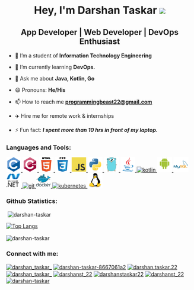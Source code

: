 <h1 align="center">Hey, I'm Darshan Taskar <img src="https://raw.githubusercontent.com/aemmadi/aemmadi/master/wave.gif" width="30px"></h1>  
<h2 align="center">App Developer | Web Developer | DevOps Enthusiast</h2>

  
- 🔭 I’m a student of **Information Technology Engineering**  
  
- 🌱 I’m currently learning **DevOps.**  
  
- 💬 Ask me about **Java, Kotlin, Go** 

-  😄 Pronouns: **He/His**  

- 📫 How to reach me **programmingbeast22@gmail.com**  

- ✈️ Hire me for remote work & internships

- ⚡ Fun fact: ***I spent more than 10 hrs in front of my laptop.***
  

  
<h3 align="left">Languages and Tools:</h3>  
<p align="left">  <a href="https://www.cprogramming.com/" target="_blank" rel="noreferrer"> <img src="https://raw.githubusercontent.com/devicons/devicon/master/icons/c/c-original.svg" alt="c" width="40" height="40"/> </a> <a href="https://www.w3schools.com/cpp/" target="_blank" rel="noreferrer"> <img src="https://raw.githubusercontent.com/devicons/devicon/master/icons/cplusplus/cplusplus-original.svg" alt="cplusplus" width="40" height="40"/> </a><a href="https://www.w3.org/html/" target="_blank" rel="noreferrer"> <img src="https://raw.githubusercontent.com/devicons/devicon/master/icons/html5/html5-original-wordmark.svg" alt="html5" width="40" height="40"/> </a>  <a href="https://www.w3schools.com/css/" target="_blank" rel="noreferrer"> <img src="https://raw.githubusercontent.com/devicons/devicon/master/icons/css3/css3-original-wordmark.svg" alt="css3" width="40" height="40"/> </a> <a href="https://developer.mozilla.org/en-US/docs/Web/JavaScript" target="_blank" rel="noreferrer"> <img src="https://raw.githubusercontent.com/devicons/devicon/master/icons/javascript/javascript-original.svg" alt="javascript" width="40" height="40"/> </a> <a href="https://www.python.org" target="_blank" rel="noreferrer"> <img src="https://raw.githubusercontent.com/devicons/devicon/master/icons/python/python-original.svg" alt="python" width="40" height="40"/> </a> </a> <a href="https://golang.org" target="_blank" rel="noreferrer"> <img src="https://raw.githubusercontent.com/devicons/devicon/master/icons/go/go-original.svg" alt="go" width="40" height="40"/> </a> <a href="https://www.java.com" target="_blank" rel="noreferrer"> <img src="https://raw.githubusercontent.com/devicons/devicon/master/icons/java/java-original.svg" alt="java" width="40" height="40"/> </a><a href="https://kotlinlang.org" target="_blank" rel="noreferrer"> <img src="https://www.vectorlogo.zone/logos/kotlinlang/kotlinlang-icon.svg" alt="kotlin" width="40" height="40"/> </a>  <a href="https://developer.android.com" target="_blank" rel="noreferrer"> <img src="https://raw.githubusercontent.com/devicons/devicon/master/icons/android/android-original-wordmark.svg" alt="android" width="40" height="40"/> </a> <a href="https://www.mysql.com/" target="_blank" rel="noreferrer"> <img src="https://raw.githubusercontent.com/devicons/devicon/master/icons/mysql/mysql-original-wordmark.svg" alt="mysql" width="40" height="40"/> </a><a href="https://dotnet.microsoft.com/" target="_blank" rel="noreferrer"> <img src="https://raw.githubusercontent.com/devicons/devicon/master/icons/dot-net/dot-net-original-wordmark.svg" alt="dotnet" width="40" height="40"/> <a href="https://git-scm.com/" target="_blank" rel="noreferrer"> <img src="https://www.vectorlogo.zone/logos/git-scm/git-scm-icon.svg" alt="git" width="40" height="40"/> </a>  <a href="https://www.docker.com/" target="_blank" rel="noreferrer"> <img src="https://raw.githubusercontent.com/devicons/devicon/master/icons/docker/docker-original-wordmark.svg" alt="docker" width="40" height="40"/> </a> <a href="https://kubernetes.io" target="_blank" rel="noreferrer"> <img src="https://www.vectorlogo.zone/logos/kubernetes/kubernetes-icon.svg" alt="kubernetes" width="40" height="40"/> </a> <a href="https://www.linux.org/" target="_blank" rel="noreferrer"> <img src="https://raw.githubusercontent.com/devicons/devicon/master/icons/linux/linux-original.svg" alt="linux" width="40" height="40"/> </a> </p>


<h3 align="left"> Github Statistics:</h3>
<p>&nbsp;<img align="center" src="https://github-readme-stats.vercel.app/api?username=darshan-taskar&show_icons=true&locale=en" alt="darshan-taskar" /></p>


[![Top Langs](https://github-readme-stats.vercel.app/api/top-langs/?username=darshan-taskar)](https://github.com/anuraghazra/github-readme-stats)

<p><img align="center" src="https://github-readme-streak-stats.herokuapp.com/?user=darshan-taskar" alt="darshan-taskar" /></p>

<h3 align="left">Connect with me:</h3>  
<p align="left">  
<a href="https://twitter.com/darshan_taskar_" target="blank"><img align="center" src="https://raw.githubusercontent.com/rahuldkjain/github-profile-readme-generator/master/src/images/icons/Social/twitter.svg" alt="darshan_taskar_" height="30" width="40" /></a>  
<a href="https://linkedin.com/in/darshan-taskar-8667061a2" target="blank"><img align="center" src="https://raw.githubusercontent.com/rahuldkjain/github-profile-readme-generator/master/src/images/icons/Social/linked-in-alt.svg" alt="darshan-taskar-8667061a2" height="30" width="40" /></a>  
 <a href="https://fb.com/darshan.taskar.22" target="blank"><img align="center" src="https://raw.githubusercontent.com/rahuldkjain/github-profile-readme-generator/master/src/images/icons/Social/facebook.svg" alt="darshan.taskar.22" height="30" width="40" /></a>  
<a href="https://instagram.com/darshan_taskar_" target="blank"><img align="center" src="https://raw.githubusercontent.com/rahuldkjain/github-profile-readme-generator/master/src/images/icons/Social/instagram.svg" alt="darshan_taskar_" height="30" width="40" /></a>  
<a href="https://www.codechef.com/users/darshanst_22" target="blank"><img align="center" src="https://cdn.jsdelivr.net/npm/simple-icons@3.1.0/icons/codechef.svg" alt="darshanst_22" height="30" width="40" /></a>  
<a href="https://www.hackerrank.com/darshanstaskar22" target="blank"><img align="center" src="https://raw.githubusercontent.com/rahuldkjain/github-profile-readme-generator/master/src/images/icons/Social/hackerrank.svg" alt="darshanstaskar22" height="30" width="40" /></a>  
<a href="https://codeforces.com/profile/darshanst_22" target="blank"><img align="center" src="https://raw.githubusercontent.com/rahuldkjain/github-profile-readme-generator/master/src/images/icons/Social/codeforces.svg" alt="darshanst_22" height="30" width="40" /></a>  
<a href="https://www.leetcode.com/darshan-taskar" target="blank"><img align="center" src="https://raw.githubusercontent.com/rahuldkjain/github-profile-readme-generator/master/src/images/icons/Social/leet-code.svg" alt="darshan-taskar" height="30" width="40" /></a>  
</p>  

